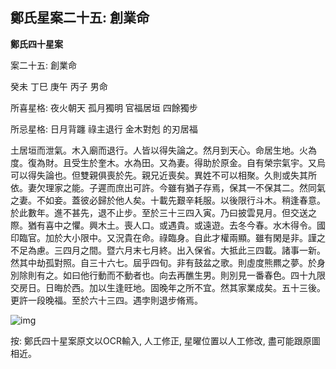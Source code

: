 ## 鄭氏星案二十五: 創業命

**鄭氏四十星案**

案二十五: 創業命

癸未 丁巳 庚午 丙子 男命

所喜星格: 夜火朝天 孤月獨明 官福居垣 四餘獨步

所忌星格: 日月背躔 祿主退行 金木對剋 的刃居福

土居垣而泄氣。木入廟而退行。人皆以得失論之。然月到天心。命居生地。火為度。復為財。且受生於奎木。水為田。又為妻。得助於原金。自有榮宗氣宇。又烏可以得失論也。但雙親俱喪於先。親兄近喪矣。異姓不可以相聚。久則或失其所依。妻欠理家之能。子遲而庶出可許。今雖有猶子存焉，保其一不保其二。然同氣之妻。不如妾。蓋彼必歸於他人矣。十載先艱辛耗服。以後限行斗木。稍逢春意。於此數年。進不甚先，退不止步。至於三十三四入寅。乃曰披雲見月。但交送之際。猶有喜中之懼。興木土。喪人口。或遇貴。或遠遊。去冬今春。水木得令。國印臨官。加於大小限中。又況貴在命。祿臨身。自此才權兩顯。雖有閑是非。謹之不足為慮。三四月之間。暨六月末七月終。出入保省。大抵此三四載。諸事一新。然其中劫孤對照。自三十六七。屆乎四旬。非有鼓盆之歌。則虛度熊羆之夢。於身別除則有之。如曰他行動而不動者也。向去再醮生男。則別見一番春色。四十九限交房日。日晦於西。加以生逢旺地。固晚年之所不宜。然其家業成矣。五十三後。更許一段晚福。至於六十三四。遇孛則退步脩焉。

![img](https://lh5.googleusercontent.com/zsl8zwC5qg_QYvX22vWGgNFGpaj7ziipkvnFBjJspvskAFyD9gvvppyb7mAEVgLRCBd29iy8cfzbkRpnoYDuy9NvhlWAVZcMr1mH44YnMvA=w1280)

按: 鄭氏四十星案原文以OCR輸入, 人工修正, 星曜位置以人工修改, 盡可能跟原圖相近。